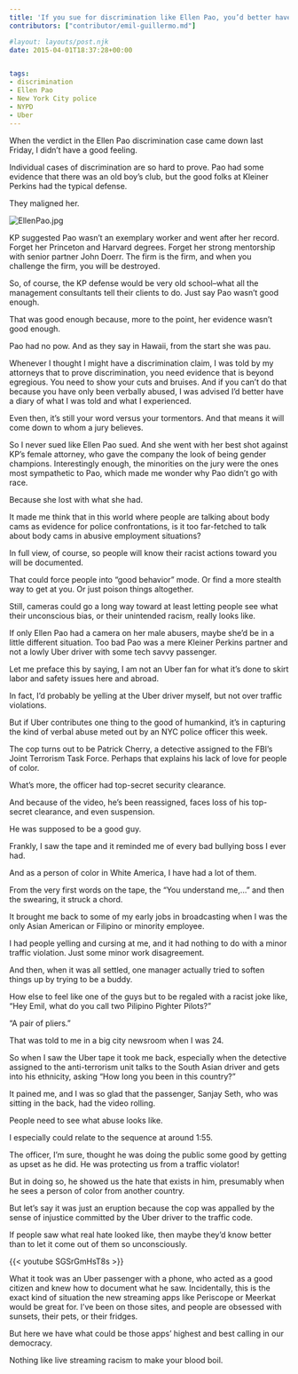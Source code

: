 ```yaml
---
title: 'If you sue for discrimination like Ellen Pao, you’d better have the goods. Or be like this Uber driver with a smoking hot video.'
contributors: ["contributor/emil-guillermo.md"]

#layout: layouts/post.njk
date: 2015-04-01T18:37:28+00:00


tags:
- discrimination
- Ellen Pao
- New York City police
- NYPD
- Uber
---
```


When the verdict in the Ellen Pao discrimination case came down last Friday, I didn’t have a good feeling.

Individual cases of discrimination are so hard to prove. Pao had some evidence that there was an old boy’s club, but the good folks at Kleiner Perkins had the typical defense.

They maligned her.

![EllenPao.jpg](/uploads/EllenPao.jpg)

KP suggested Pao wasn’t an exemplary worker and went after her record. Forget her Princeton and Harvard degrees. Forget her strong mentorship with senior partner John Doerr. The firm is the firm, and when you challenge the firm, you will be destroyed.

So, of course, the KP defense would be very old school–what all the management consultants tell their clients to do. Just say Pao wasn’t good enough.

That was good enough because, more to the point, her evidence wasn’t good enough.

Pao had no pow. And as they say in Hawaii, from the start she was pau.

Whenever I thought I might have a discrimination claim, I was told by my attorneys that to prove discrimination, you need evidence that is beyond egregious. You need to show your cuts and bruises. And if you can’t do that because you have only been verbally abused, I was advised I’d better have a diary of what I was told and what I experienced.

Even then, it’s still your word versus your tormentors. And that means it will come down to whom a jury believes.

So I never sued like Ellen Pao sued.
And she went with her best shot against KP’s female attorney, who gave the company the look of being gender champions. Interestingly enough, the minorities on the jury were the ones most sympathetic to Pao, which made me wonder why Pao didn’t go with race.

Because she lost with what she had.

It made me think that in this world where people are talking about body cams as evidence for police confrontations, is it too far-fetched to talk about body cams in abusive employment situations?

In full view, of course, so people will know their racist actions toward you will be documented.

That could force people into “good behavior” mode. Or find a more stealth way to get at you. Or just poison things altogether.

Still, cameras could go a long way toward at least letting people see what their unconscious bias, or their unintended racism, really looks like.

If only Ellen Pao had a camera on her male abusers, maybe she’d be in a little different situation. Too bad Pao was a mere Kleiner Perkins partner and not a lowly Uber driver with some tech savvy passenger.

Let me preface this by saying, I am not an Uber fan for what it’s done to skirt labor and safety issues here and abroad.

In fact, I’d probably be yelling at the Uber driver myself, but not over traffic violations.

But if Uber contributes one thing to the good of humankind, it’s in capturing the kind of verbal abuse meted out by an NYC police officer this week.

The cop turns out to be Patrick Cherry, a detective assigned to the FBI’s Joint Terrorism Task Force. Perhaps that explains his lack of love for people of color.

What’s more, the officer had top-secret security clearance.

And because of the video, he’s been reassigned, faces loss of his top-secret clearance, and even suspension.

He was supposed to be a good guy.

Frankly, I saw the tape and it reminded me of every bad bullying boss I ever had.

And as a person of color in White America, I have had a lot of them.

From the very first words on the tape, the “You understand me,…” and then the swearing, it struck a chord.

It brought me back to some of my early jobs in broadcasting when I was the only Asian American or Filipino or minority employee.

I had people yelling and cursing at me, and it had nothing to do with a minor traffic violation. Just some minor work disagreement.

And then, when it was all settled, one manager actually tried to soften things up by trying to be a buddy.

How else to feel like one of the guys but to be regaled with a racist joke like, “Hey Emil, what do you call two Pilipino Pighter Pilots?”

“A pair of pliers.”

That was told to me in a big city newsroom when I was 24.

So when I saw the Uber tape it took me back, especially when the detective assigned to the anti-terrorism unit talks to the South Asian driver and gets into his ethnicity, asking “How long you been in this country?”

It pained me, and I was so glad that the passenger, Sanjay Seth, who was sitting in the back, had the video rolling.

People need to see what abuse looks like.

I especially could relate to the sequence at around 1:55.

The officer, I’m sure, thought he was doing the public some good by getting as upset as he did. He was protecting us from a traffic violator!

But in doing so, he showed us the hate that exists in him, presumably when he sees a person of color from another country.

But let’s say it was just an eruption because the cop was appalled by the sense of injustice committed by the Uber driver to the traffic code.

If people saw what real hate looked like, then maybe they’d know better than to let it come out of them so unconsciously.

{{< youtube SGSrGmHsT8s >}}

What it took was an Uber passenger with a phone, who acted as a good citizen and knew how to document what he saw. Incidentally, this is the exact kind of situation the new streaming apps like Periscope or Meerkat would be great for. I’ve been on those sites, and people are obsessed with sunsets, their pets, or their fridges.

But here we have what could be those apps’ highest and best calling in our democracy.

Nothing like live streaming racism to make your blood boil.
